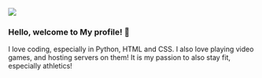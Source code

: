 ![](https://komarev.com/ghpvc/?username=Gamechecker6745) 


### Hello, welcome to My profile! 👋

I love coding, especially in Python, HTML and CSS.
I also love playing video games, and hosting servers on them!
It is my passion to also stay fit, especially athletics!
